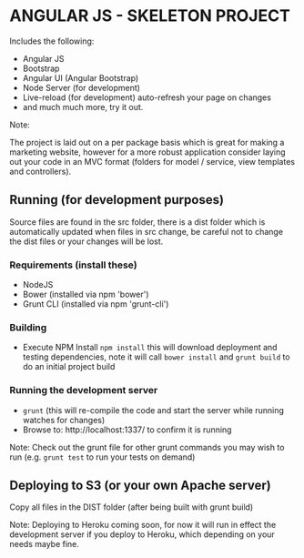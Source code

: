 # ANGULAR JS - SKELETON PROJECT

Includes the following:

- Angular JS
- Bootstrap
- Angular UI (Angular Bootstrap)
- Node Server (for development)
- Live-reload (for development) auto-refresh your page on changes
- and much much more, try it out.

Note:

The project is laid out on a per package basis which is great for making a marketing website, however for a more robust application consider laying out your code in an MVC format (folders for model / service, view templates and controllers).

## Running (for development purposes)

Source files are found in the src folder, there is a dist folder which is automatically updated when files in src change, be careful not to change the dist files or your changes will be lost.

### Requirements (install these)

- NodeJS
- Bower (installed via npm 'bower')
- Grunt CLI (installed via npm 'grunt-cli')

### Building

- Execute NPM Install `npm install` this will download deployment and testing dependencies, note it will call `bower install` and `grunt build` to do an initial project build

### Running the development server

- `grunt` (this will re-compile the code and start the server while running watches for changes)
- Browse to: http://localhost:1337/ to confirm it is running

Note: Check out the grunt file for other grunt commands you may wish to run (e.g. `grunt test` to run your tests on demand)

## Deploying to S3 (or your own Apache server)

Copy all files in the DIST folder (after being built with grunt build)

Note: Deploying to Heroku coming soon, for now it will run in effect the development server if you deploy to Heroku, which depending on your needs maybe fine.
